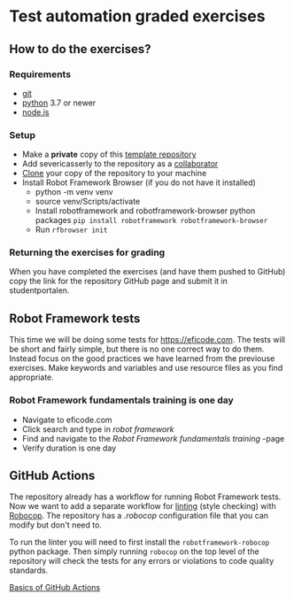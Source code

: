 # Test automation graded exercises

## How to do the exercises?

### Requirements

* [git](https://git-scm.com/)
* [python](https://www.python.org/) 3.7 or newer
* [node.js](https://nodejs.org/en/download/)

### Setup

* Make a **private** copy of this [template repository](https://docs.github.com/en/repositories/creating-and-managing-repositories/creating-a-repository-from-a-template)
* Add severicasserly to the repository as a [collaborator](https://docs.github.com/en/issues/planning-and-tracking-with-projects/managing-your-project/managing-access-to-your-projects#granting-a-collaborator-access-to-your-project)
* [Clone](https://docs.github.com/en/repositories/creating-and-managing-repositories/cloning-a-repository) your copy of the repository to your machine
* Install Robot Framework Browser (if you do not have it installed)
  * python -m venv venv
  * source venv/Scripts/activate
  * Install robotframework and robotframework-browser python packages `pip install robotframework robotframework-browser`
  * Run `rfbrowser init`

### Returning the exercises for grading

When you have completed the exercises (and have them pushed to GitHub) copy the link for the repository GitHub page and submit it in studentportalen.

## Robot Framework tests

This time we will be doing some tests for https://eficode.com. The tests will be short and fairly simple, but there is no one correct way to do them.
Instead focus on the good practices we have learned from the previouse exercises. Make keywords and variables and use resource files as you find appropriate.

### Robot Framework fundamentals training is one day

* Navigate to eficode.com
* Click search and type in *robot framework*
* Find and navigate to the *Robot Framework fundamentals training* -page
* Verify duration is one day



## GitHub Actions

The repository already has a workflow for running Robot Framework tests. Now we want to add a separate workflow for [linting](https://en.wikipedia.org/wiki/Lint_(software)) (style checking) with [Robocop](https://robocop.readthedocs.io/en/stable/). The repository has a *.robocop* configuration file that you can modify but don't need to.

To run the linter you will need to first install the `robotframework-robocop` python package. Then simply running `robocop` on the top level of the repository will check the tests for any errors or violations to code quality standards.

[Basics of GitHub Actions](https://docs.github.com/en/actions/learn-github-actions/understanding-github-actions#workflows)
